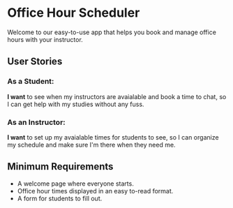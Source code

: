 # Office Hour Scheduler
Welcome to our easy-to-use app that helps you book and manage office hours with your instructor.

## User Stories
### As a Student:
**I want** to see when my instructors are avaialable and book a time to chat, so I can get help with my studies without any fuss.

### As an Instructor:
**I want** to set up my avaialable times for students to see, so I can organize my schedule and make sure I'm there when they need me.

## Minimum Requirements

- A welcome page where everyone starts.
- Office hour times displayed in an easy to-read format.
- A form for students to fill out.



